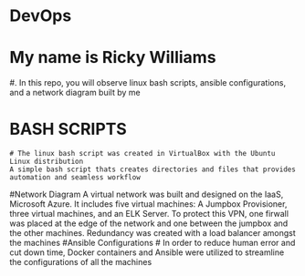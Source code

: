 # DevOps
#   My name is Ricky Williams 
#.   In this repo, you will observe linux bash scripts, ansible configurations, and a network diagram built by me
# BASH SCRIPTS
    # The linux bash script was created in VirtualBox with the Ubuntu Linux distribution
    A simple bash script thats creates directories and files that provides automation and seamless workflow   
#Network Diagram
    A virtual network was built and designed on the IaaS, Microsoft Azure. It includes five virtual machines: A Jumpbox Provisioner, three virtual machines, and an ELK Server. To protect this VPN, one firwall was placed at the edge of the network and one between the jumpbox and the other machines. Redundancy was created with a load balancer amongst the machines
#Ansible Configurations
    # In order to reduce human error and cut down time, Docker containers and Ansible were utilized to streamline the configurations of all the machines
    
